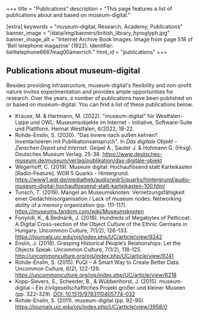 +++
title = "Publications"
description = "This page features a list of publications about and based on museum-digital."

[extra]
keywords = "museum-digital, Research, Academy, Publications"
banner_image = "/data/img/banners/british_library_hyroglyph.jpg"
banner_image_alt = "Internet Archive Book Images. Image from page 518 of 'Bell telephone magazine' (1922). Identifier: belltelephone6667mag00amerrich."
html_id = "publications"
+++

## Publications about museum-digital

Besides providing infrastructure, museum-digital's flexibility and non-profit nature invites experimentation and provides ample opportunities for research. Over the years, a number of publications have been published on or based on museum-digital. You can find a list of these publications below.

- Krause, M. & Hartmann, M. (2022). "museum-digital" für Westfalen-Lippe und OWL: Museumsobjekte im Internet - Initiative, Software-Suite und Plattform. Heimat Westfalen, 6/2022, 18-22.
- Rohde-Enslin, S. (2020). "Das Innere nach außen kehren? Inventarisieren mit Publikationsanspruch". In _Das digitale Objekt – Zwischen Depot und Internet_. Geipel A., Sauter J. & Hohmann G. (Hrsg). Deutsches Museum Verlag. 25-38. <https://www.deutsches-museum.de/museum/verlag/publikation/das-digitale-objekt>
- Wegerhoff, C. (2019). Museum digital: Hochauflösend statt Karteikasten [Radio-Feature]. WDR 5 Quarks - Hintergrund. https://www1.wdr.de/mediathek/audio/wdr5/quarks/hintergrund/audio-museum-digital-hochaufloesend-statt-karteikasten-100.html
- Tunsch, T. (2019). Mangel an Museumsknoten: Vernetzungsfähigkeit einer Gedächtnisorganisation / Lack of museum nodes: Networking ability of a memory organization (pp. 111-117). <https://museums.fandom.com/wiki/Museumsknoten>
- Fonyódi, K., & Bednárik, J. (2018). Hundreds of Megabytes of Petticoat: A Digital Cross-section of the Object Culture of the Ethnic Germans in Hungary. Uncommon Culture, 7(1/2), 126-133. <https://journals.uic.edu/ojs/index.php/UC/article/view/9242>
- Enslin, J. (2018). Grasping Historical People’s Relationships: Let the Objects Speak. Uncommon Culture, 7(1/2), 118-125. <http://uncommonculture.org/ojs/index.php/UC/article/view/9241>
- Rohde-Enslin, S. (2015). PuQI – A Smart Way to Create Better Data. Uncommon Culture, 6(2), 122-129. <https://uncommonculture.org/ojs/index.php/UC/article/view/6218>
- Kopp-Sievers, S., Scheeder, B., & Wübbenhorst, J. (2015). museum-digital – Ein zivilgesellschaftliches Projekt großer und kleiner Museen (pp. 322–329). [DOI: 10.1515/9783110405774-032](https://doi.org/10.1515/9783110405774-032)
- Rohde-Enslin, S. (2011). museum-digital (pp. 92-95). <https://journals.uic.edu/ojs/index.php/UC/article/view/3958/0>


